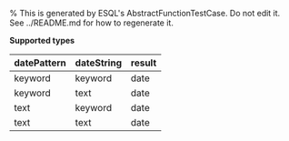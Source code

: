% This is generated by ESQL's AbstractFunctionTestCase. Do not edit it. See ../README.md for how to regenerate it.

**Supported types**

| datePattern | dateString | result |
| --- | --- | --- |
| keyword | keyword | date |
| keyword | text | date |
| text | keyword | date |
| text | text | date |

